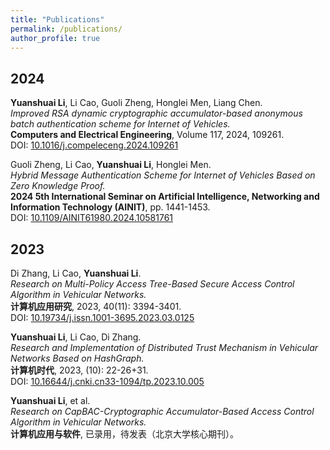 ```yaml
---
title: "Publications"
permalink: /publications/
author_profile: true
---
```


<h2>2024</h2>

<p>
  <strong>Yuanshuai Li</strong>, Li Cao, Guoli Zheng, Honglei Men, Liang Chen. <br>
  <em>Improved RSA dynamic cryptographic accumulator-based anonymous batch authentication scheme for Internet of Vehicles.</em><br>
  <strong>Computers and Electrical Engineering</strong>, Volume 117, 2024, 109261.<br>
  DOI: <a href="https://doi.org/10.1016/j.compeleceng.2024.109261">10.1016/j.compeleceng.2024.109261</a>
</p>

<p>
  Guoli Zheng, Li Cao, <strong>Yuanshuai Li</strong>, Honglei Men. <br>
  <em>Hybrid Message Authentication Scheme for Internet of Vehicles Based on Zero Knowledge Proof.</em><br>
  <strong>2024 5th International Seminar on Artificial Intelligence, Networking and Information Technology (AINIT)</strong>, pp. 1441-1453.<br>
  DOI: <a href="https://www.scopus.com/inward/record.uri?eid=2-s2.0-85199137095&doi=10.1109%2fAINIT61980.2024.10581761&partnerID=40&md5=b87284297970f1454ff70db2dbe93d4e">10.1109/AINIT61980.2024.10581761</a>
</p>

<h2>2023</h2>

<p>
  Di Zhang, Li Cao, <strong>Yuanshuai Li</strong>. <br>
  <em>Research on Multi-Policy Access Tree-Based Secure Access Control Algorithm in Vehicular Networks.</em><br>
  <strong>计算机应用研究</strong>, 2023, 40(11): 3394-3401.<br>
  DOI: <a href="https://doi.org/10.19734/j.issn.1001-3695.2023.03.0125">10.19734/j.issn.1001-3695.2023.03.0125</a>
</p>

<p>
  <strong>Yuanshuai Li</strong>, Li Cao, Di Zhang. <br>
  <em>Research and Implementation of Distributed Trust Mechanism in Vehicular Networks Based on HashGraph.</em><br>
  <strong>计算机时代</strong>, 2023, (10): 22-26+31.<br>
  DOI: <a href="https://doi.org/10.16644/j.cnki.cn33-1094/tp.2023.10.005">10.16644/j.cnki.cn33-1094/tp.2023.10.005</a>
</p>

<p>
  <strong>Yuanshuai Li</strong>, et al. <br>
  <em>Research on CapBAC-Cryptographic Accumulator-Based Access Control Algorithm in Vehicular Networks.</em><br>
  <strong>计算机应用与软件</strong>, 已录用，待发表（北京大学核心期刊）。
</p>

